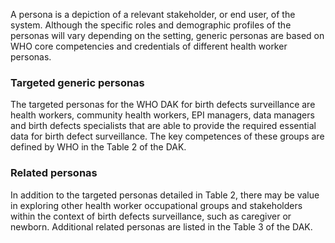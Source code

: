 A persona is a depiction of a relevant stakeholder, or end user, of the system.
Although the specific roles and demographic profiles of the personas will vary depending on the setting, generic personas are based on WHO core competencies and credentials of different health worker personas.

### Targeted generic personas

 The targeted personas for the WHO DAK for birth defects surveillance are health workers, community health workers, EPI managers, data managers and birth defects specialists that are able to provide the required essential data for birth defect surveillance. The key competences of these groups are defined by WHO in the Table 2 of the DAK.

### Related personas
In addition to the targeted personas detailed in Table 2, there may be value in exploring other health worker occupational groups and stakeholders within the context of birth defects surveillance, such as caregiver or newborn. Additional related personas are listed in the Table 3 of the DAK.